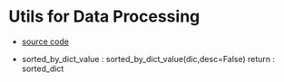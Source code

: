 # Utils for Data Processing

- [source code](../utils/data_processing.py)

- sorted_by_dict_value : sorted_by_dict_value(dic,desc=False) return : sorted_dict
